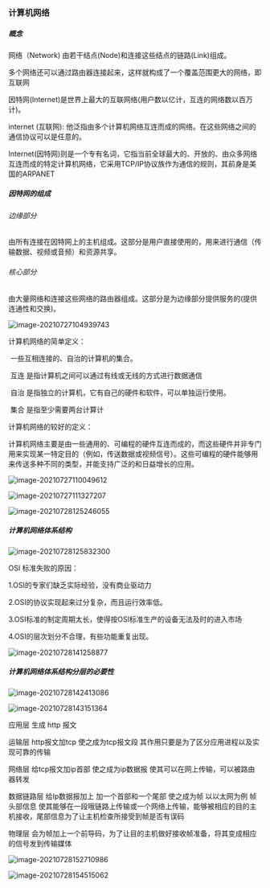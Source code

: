 ### 计算机网络

##### 概念

网络（Network) 由若干结点(Node)和连接这些结点的链路(Link)组成。

多个网络还可以通过路由器连接起来，这样就构成了一个覆盖范围更大的网络，即互联网

因特网(Internet)是世界上最大的互联网络(用户数以亿计，互连的网络数以百万计)。



internet (互联网): 他泛指由多个计算机网络互连而成的网络。在这些网络之间的通信协议可以是任意的。



Internet(因特网)则是一个专有名词，它指当前全球最大的、开放的、由众多网络互连而成的特定计算机网络，它采用TCP/IP协议族作为通信的规则，其前身是美国的ARPANET

##### 因特网的组成

###### 边缘部分

由所有连接在因特网上的主机组成。这部分是用户直接使用的，用来进行通信（传输数据、视频或音频）和资源共享。

###### 核心部分

由大量网络和连接这些网络的路由器组成。这部分是为边缘部分提供服务的(提供连通性和交换)。

   ![image-20210727104939743](./image/image-1.png)



计算机网络的简单定义：

​	一些互相连接的、自治的计算机的集合。

​	互连  是指计算机之间可以通过有线或无线的方式进行数据通信

​	自治 是指独立的计算机，它有自己的硬件和软件，可以单独运行使用。

​	集合 是指至少需要两台计算计

计算机网络的较好的定义：

​	计算机网络主要是由一些通用的、可编程的硬件互连而成的，而这些硬件并非专门用来实现某一特定目的（例如，传送数据或视频信号）。这些可编程的硬件能够用来传送多种不同的类型，并能支持广泛的和日益增长的应用。

![image-20210727110049612](./image/image-2.png)

![image-20210727111327207](./image/image-3.png)

![image-20210728125246055](./image/image-4.png)

##### 计算机网络体系结构

![image-20210728125832300](./image/image-5.png)

OSI 标准失败的原因：

1.OSI的专家们缺乏实际经验，没有商业驱动力

2.OSI的协议实现起来过分复杂，而且运行效率低。

3.OSI标准的制定周期太长，使得按OSI标准生产的设备无法及时的进入市场 

4.OSI的层次划分不合理，有些功能重复出现。

![image-20210728141258877](./image/image-6.png)

##### 计算机网络体系结构分层的必要性

 ![image-20210728142413086](./image/image-7.png)

![image-20210728143151364](./image/image-8.png)

应用层 生成 http 报文

 运输层 http报文加tcp  使之成为tcp报文段  其作用只要是为了区分应用进程以及实现可靠的传输

网络层 给tcp报文加ip首部 使之成为ip数据报 使其可以在网上传输，可以被路由器转发

数据链路层 给Ip数据报加上 加一个首部和一个尾部 使之成为帧 以以太网为例 帧头部信息 使其能够在一段哦链路上传输或一个网络上传输，能够被相应的目的主机接收，尾部信息为了让主机检查所接受到帧是否有误码

物理层 会为帧加上一个前导码，为了让目的主机做好接收帧准备，将其变成相应的信号发到传输媒体

![image-20210728152710986](./image/image-9.png)

![image-20210728154515062](./image/image-10.png)
